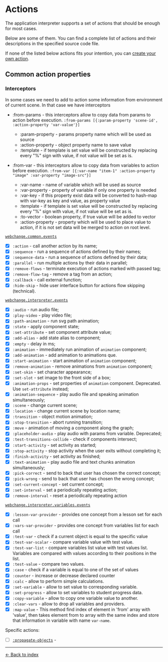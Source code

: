 # Actions

The application interpreter supports a set of actions that should be enough for most cases.

Below are some of them. You can find a complete list of actions and their descriptions in the specified source code file.

If none of the listed below actions fits your intention, you can [create your own action](create-action.md).

## Common action properties
### Interceptors
In some cases we need to add to action some information from environment of current scene. In that case we have interceptors

 - :from-params - this interceptors allow to copy data from params to action before execution.
   `:from-params [{:param-property 'scene-id', :action-property 'var-value'}]`
    - :param-property - params property name which will be used as source
    - :action-property - object property name to save value 
    - :template - if template is set value will be constructed by replacing every "%" sign with value, if not value will be set as is.

 - :from-var - this interceptors allow to copy data from variables to action before execution.
   `:from-var [{:var-name "item-1" :action-property "image" :var-property "image-src"}]`
    - :var-name - name of variable which will be used as source
    - :var-property - property of variable if only one property is needed
    - :var-key - if this property exist data will be converted to hash-map with var-key as key and value, as property value
    - :template - if template is set value will be constructed by replacing every "%" sign with value, if not value will be set as is.
    - :to-vector - boolean property, if true value will be added to vector
    - :action-property - property which will be used to place value to action, if it is not set data will be merged to action on root level.
    
        


[`webchange.common.events`](/src/cljs/webchange/common/events.cljs)

- [x] `:action` - call another action by its name;
- [x] `:sequence` - run a sequence of actions defined by their names;
- [x] `:sequence-data` - run a sequence of actions defined by their data;
- [x] `:parallel` - run multiple actions by their data in parallel;
- [x] `:remove-flows` - terminate execution of actions marked with passed tag;
- [x] `:remove-flow-tag` - remove a tag from an action;
- [x] `:callback` - call external function;
- [x] `:hide-skip` - hide user interface button for actions flow skipping (technical).

[`webchange.interpreter.events`](/src/cljs/webchange/interpreter/events.cljs)
 
- [x] `:audio` - run audio file;
- [x] `:play-video` - play video file;
- [x] `:path-animation` - run svg path animation;
- [x] `:state` - apply component state;
- [x] `:set-attribute` - set component attribute value;
- [x] `:add-alias` - add state alias to component;
- [x] `:empty` - delay in ms;
- [x] `:animation` - immediately run animation of `animation` component;
- [x] `:add-animation` - add animation to animations que.
- [x] `:start-animation` - start animation of `animation` component;
- [x] `:remove-animation` - remove animations from `animation` component;
- [x] `:set-skin` - set character appearance;
- [x] `:set-slot` - set image to the front side of a box;
- [x] `:animation-props` - set properties of `animation` component. Deprecated. Use `set-attribute` instead;
- [x] `:animation-sequence` - play audio file and speaking animation simultaneously;
- [x] `:scene` - change current scene;
- [x] `:location` - change current scene by location name;
- [x] `:transition` - object motion animation;
- [x] `:stop-transition` - abort running transition;
- [x] `:move` - animation of moving a component along the graph;
- [x] `:placeholder-audio` - play audio with params from variable. Deprecated;
- [x] `:test-transitions-collide` - check if components intersect;
- [x] `:start-activity` - set activity as started;
- [x] `:stop-activity` - stop activity when the user exits without completing it;
- [x] `:finish-activity` - set activity as finished;
- [x] `:text-animation` - play audio file and text chunks animation simultaneously;
- [x] `:pick-correct` - send to back that user has chosen the correct concept;
- [x] `:pick-wrong` - send to back that user has chosen the wrong concept;
- [x] `:set-current-concept` - set current concept;
- [x] `:set-interval` - set a periodically repeating action;
- [x] `:remove-interval` - reset a periodically repeating action

[`webchange.interpreter.variables.events`](/src/cljs/webchange/interpreter/variables/events.cljs)

- [x] `:lesson-var-provider` - provides one concept from a lesson set for each call
- [x] `:vars-var-provider` - provides one concept from variables list for each call
- [x] `:test-var` - check if a current object is equal to the specific value
- [x] `:test-var-scalar`  - compare variable value with test value. 
- [x] `:test-var-list`  - compare variables list value with test values list. Variables are compared with values according to their positions in the list.
- [x] `:test-value` - compare two values. 
- [x] `:case` - check if a variable is equal to one of the set of values
- [x] `:counter` - increase or decrease declared counter
- [x] `:calc` - allow to perform simple calculations.
- [x] `:set-variable` - allow to set value to corresponding variable.
- [x] `:set-progress` - allow to set variables to student progress data. 
- [x] `:copy-variable` - allow to copy one variable value to another.
- [x] `:clear-vars` - allow to drop all variables and providers.
- [x] `:map-value` - This method find index of element in 'from' array with 'value', then takes element from to array with the same index and store that information in variable with name `var-name`.

Specific actions:

- [ ] [`:propagate-objects`](/src/cljs/webchange/interpreter/renderer/scene/components/group/propagate.cljs) - 

---

[← Back to index](../../index.md)
